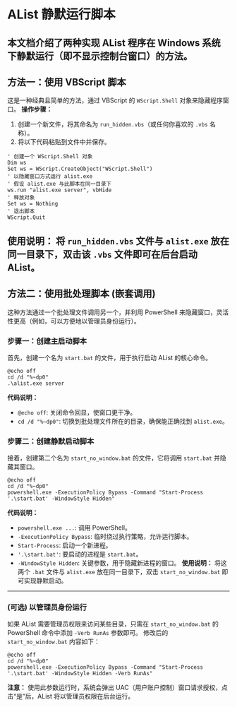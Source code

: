 # AList 静默运行脚本
本文档介绍了两种实现 AList 程序在 Windows 系统下静默运行（即不显示控制台窗口）的方法。
---
## 方法一：使用 VBScript 脚本
这是一种经典且简单的方法，通过 VBScript 的 `WScript.Shell` 对象来隐藏程序窗口。
**操作步骤：**
1.  创建一个新文件，将其命名为 `run_hidden.vbs`（或任何你喜欢的 `.vbs` 名称）。
2.  将以下代码粘贴到文件中并保存。
```vbscript
' 创建一个 WScript.Shell 对象
Dim ws
Set ws = WScript.CreateObject("WScript.Shell")
' 以隐藏窗口方式运行 alist.exe
' 假设 alist.exe 与此脚本在同一目录下
ws.run "alist.exe server", vbHide
' 释放对象
Set ws = Nothing
' 退出脚本
WScript.Quit
```
**使用说明：**
将 `run_hidden.vbs` 文件与 `alist.exe` 放在同一目录下，双击该 `.vbs` 文件即可在后台启动 AList。
---
## 方法二：使用批处理脚本 (嵌套调用)
这种方法通过一个批处理文件调用另一个，并利用 PowerShell 来隐藏窗口，灵活性更高（例如，可以方便地以管理员身份运行）。
### 步骤一：创建主启动脚本
首先，创建一个名为 `start.bat` 的文件，用于执行启动 AList 的核心命令。
```batch
@echo off
cd /d "%~dp0"
.\alist.exe server
```
**代码说明：**
*   `@echo off`: 关闭命令回显，使窗口更干净。
*   `cd /d "%~dp0"`: 切换到批处理文件所在的目录，确保能正确找到 `alist.exe`。
### 步骤二：创建静默启动脚本
接着，创建第二个名为 `start_no_window.bat` 的文件，它将调用 `start.bat` 并隐藏其窗口。
```batch
@echo off
cd /d "%~dp0"
powershell.exe -ExecutionPolicy Bypass -Command "Start-Process '.\start.bat' -WindowStyle Hidden"
```
**代码说明：**
*   `powershell.exe ...`: 调用 PowerShell。
*   `-ExecutionPolicy Bypass`: 临时绕过执行策略，允许运行脚本。
*   `Start-Process`: 启动一个新进程。
*   `'.\start.bat'`: 要启动的进程是 `start.bat`。
*   `-WindowStyle Hidden`: 关键参数，用于隐藏新进程的窗口。
**使用说明：**
将这两个 `.bat` 文件与 `alist.exe` 放在同一目录下，双击 `start_no_window.bat` 即可实现静默启动。
---
### (可选) 以管理员身份运行
如果 AList 需要管理员权限来访问某些目录，只需在 `start_no_window.bat` 的 PowerShell 命令中添加 `-Verb RunAs` 参数即可。
修改后的 `start_no_window.bat` 内容如下：
```batch
@echo off
cd /d "%~dp0"
powershell.exe -ExecutionPolicy Bypass -Command "Start-Process '.\start.bat' -WindowStyle Hidden -Verb RunAs"
```
**注意：** 使用此参数运行时，系统会弹出 UAC（用户账户控制）窗口请求授权，点击“是”后，AList 将以管理员权限在后台运行。